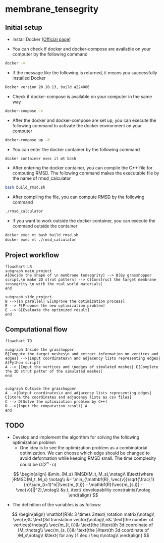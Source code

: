 # membrane_tensegrity
## Initial setup
- Install Docker ([Official page](https://docs.docker.com/compose/install/))

- You can check if docker and docker-compose are available on your computer by the following command

```bash
docker -v
```
- If the message like the following is returned, it means you successfully installed Docker
```bash
Docker version 20.10.13, build a224086
```
- Check if docker-compose is available on your computer in the same way
```bash
docker-compose -v
```

- After the docker and docker-compose are set up, you can execute the following command to activate the docker environment on your computer

```bash
docker-compose up -d
```
- You can enter the docker container by the following command
```bash
docker container exec it mt bash
```
- After entering the docker container, you can compile the C++ file for computing RMSD. The following command makes the executable file by the name of rmsd_calculator

```bash
bash build_rmsd.sh
```
- After compiling the file, you can compute RMSD by the following command

```bash
./rmsd_calculator
```

- If you want to work outside the docker container, you can execute the command outside the container
```bash
docker exec mt bash build_rmsd.sh 
docker exec mt ./rmsd_calculator
```

## Project workflow
```mermaid
flowchart LR
subgraph main_project
A[Decide the shape of \n membrane tensegrity] --> B[By grasshopper script,\n make 2D strut pattern] --> C[Construct the target membrane tensegrity \n with the real world materials]
end

subgraph side_project
B -->|In parallel| E[Improve the optimization process]
E --> F[Propose the new optimization problem]
E --> G[Evaluate the optimized result]
end
```
## Computational flow
```mermaid
flowchart TD

subgraph Inside the grasshopper
B[Compute the target meshes\n and extract information on vertices and edges] -->|Input coordinates\n and adjacency lists representing edges| A[Python script]
A --> |Input the vertices and \nedges of simulated meshes| E[Complete the 2D strut patter of the simulated meshes]
end


subgraph Outside the grasshopper
A -->|Output coordinates\n and adjacency lists representing edges| C[Store the coordinates and adjacensy lists as csv files]
C --> D[Solve the optimization problem by C++]
D -->|Input the computation result| A
end
```

## TODO
- Develop and implement the algorithm for solving the following optimization problem
    - One idea is to see the optimization problem as a combinatorial optimization. We can choose which edge should be changed to avoid deformation while keeping RMSD small. The time complexity could be $O(2^n \cdot n)$

$$
\begin{align}
&\min_{M_s} RMSD(M_t, M_s),\notag\\
&\text{where }RMSD(M_t, M_s) \notag\\
&= \min_{\mathbf{R}, \vec{v}}\sqrt{\frac{1}{n}\sum_{i=1}^n||\vec{m_{t,i}} - \mathbf{R}(\vec{m_{s,i}} - \vec{v})||^2},\notag\\
&s.t. \text{ developability constraints}\notag
\end{align}
$$
- The definition of the variables is as follows:

$$
\begin{align}
\mathbf{R}&: 3 \times 3\text{ rotation matrix}\notag\\
\vec{v}&: \text{3d translation vector}\notag\\
n&: \text{the number of vertices}\notag\\
\vec{m_{t, i}}&: \text{the }i\text{th 3d coordinate of }M_t\notag\\
\vec{m_{s, i}}&: \text{the }i\text{th 3d coordinate of }M_s\notag\\
&\text{ for any }1 \leq i \leq n\notag\\
\end{align}
$$
